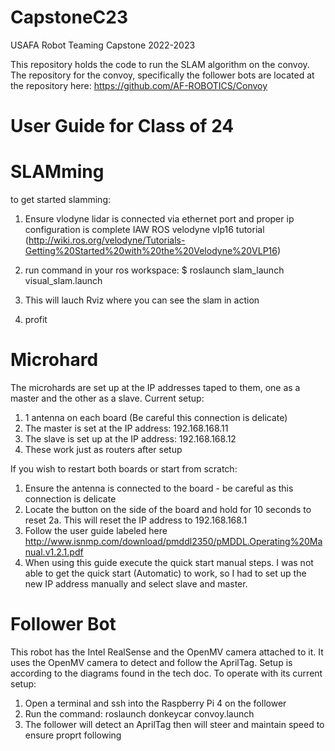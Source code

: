 # CapstoneC23
USAFA Robot Teaming Capstone 2022-2023

This repository holds the code to run the SLAM algorithm on the convoy.
The repository for the convoy, specifically the follower bots are located at the repository here: https://github.com/AF-ROBOTICS/Convoy


# User Guide for Class of 24

# SLAMming
to get started slamming:
1. Ensure vlodyne lidar is connected via ethernet port and proper ip configuration is complete IAW ROS velodyne vlp16 tutorial (http://wiki.ros.org/velodyne/Tutorials-Getting%20Started%20with%20the%20Velodyne%20VLP16) 

2. run command in your ros workspace:
	$ roslaunch slam_launch visual_slam.launch
3. This will lauch Rviz where you can see the slam in action
4. profit

# Microhard
The microhards are set up at the IP addresses taped to them, one as a master and the other as a slave. 
Current setup:
1. 1 antenna on each board (Be careful this connection is delicate)
2. The master is set at the IP address: 192.168.168.11
3. The slave is set up at the IP address: 192.168.168.12
4. These work just as routers after setup

If you wish to restart both boards or start from scratch:
1. Ensure the antenna is connected to the board - be careful as this connection is delicate
2. Locate the button on the side of the board and hold for 10 seconds to reset
2a. This will reset the IP address to 192.168.168.1
3. Follow the user guide labeled here http://www.isnmp.com/download/pmddl2350/pMDDL.Operating%20Manual.v1.2.1.pdf
4. When using this guide execute the quick start manual steps. I was not able to get the quick start (Automatic) to work, so I had to set up the new IP address manually and select slave and master.

# Follower Bot
This robot has the Intel RealSense and the OpenMV camera attached to it.
It uses the OpenMV camera to detect and follow the AprilTag. Setup is according to the diagrams found in the tech doc.
To operate with its current setup:
1. Open a terminal and ssh into the Raspberry Pi 4 on the follower
2. Run the command: roslaunch donkeycar convoy.launch
3. The follower will detect an AprilTag then will steer and maintain speed to ensure proprt following
